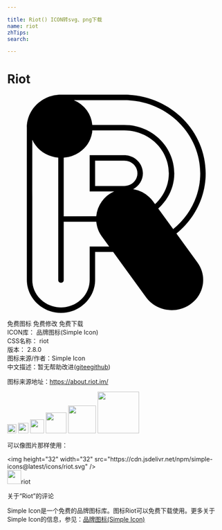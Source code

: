 ```yaml
---

title: Riot() ICON转svg、png下载
name: riot
zhTips: 
search: 

---
```


# Riot  <small style="font-size: 60%;font-weight: 100"></small>

<div id="svg" class="svg-wrap">
<svg role="img" viewBox="0 0 24 24" xmlns="http://www.w3.org/2000/svg"><title>Riot icon</title><path d="M5.918 0c-2.067 0-3.76 1.623-3.76 3.63-.003 5.526.001 11.483 0 16.743 0 2.006 1.693 3.627 3.76 3.627 2.067 0 3.762-1.62 3.762-3.627v-3.071l1.984-.002 3.63 4.98c.673.924 1.746 1.419 2.836 1.419.686 0 1.378-.196 1.983-.603 1.564-1.054 1.943-3.13.846-4.635l-2.322-3.19c1.97-1.593 3.224-3.977 3.224-6.621 0-4.773-4.037-8.65-8.98-8.65zm1.42.603h5.543c4.63 0 8.38 3.613 8.38 8.047 0 2.444-1.156 4.652-2.98 6.136l-1.648-2.263c1.078-.97 1.768-2.338 1.768-3.873 0-2.942-2.48-5.322-5.52-5.322H9.367a3.215 3.215 0 0 0-.597-1.606A3.405 3.405 0 0 0 7.338.602zM9.365 3.93h3.516c2.727 0 4.919 2.115 4.919 4.719 0 1.335-.588 2.53-1.518 3.39l-.211-.29a3.463 3.463 0 0 0-2.2-1.36c.636-.34 1.071-.992 1.071-1.74 0-1.103-.933-1.994-2.061-1.994H9.079v3.992l2.706-.002a3.28 3.28 0 0 0-1.979 2.727l-3.587.004V6.93a3.515 3.515 0 0 0 1.7-.575 3.296 3.296 0 0 0 1.425-2.148c.017-.092.012-.184.02-.276zM2.759 4.959c.092.201.204.394.338.578.606.833 1.543 1.303 2.522 1.39v13.446c-.02.42.62.42.6 0v-6.395l3.59-.004c.054.555.238 1.106.594 1.595l.824 1.13-2.148.002v3.672c0 1.669-1.406 3.026-3.161 3.026-1.754 0-3.16-1.357-3.16-3.026-.002-5.124 0-10.7 0-15.414zm6.92 2.298h3.202c.814 0 1.459.629 1.459 1.393 0 .725-.588 1.34-1.357 1.39a1.595 1.595 0 0 1-.106.003l-3.197.002Z"/></svg>
</div>
<detail full-name='riot'></detail>

<div class="detail-page">
<p>
<span><span class="badge-success badge">免费图标</span> <span class="badge-success badge">免费修改</span>  <span class="badge-success badge">免费下载</span> </span>
<br/>
<span>
ICON库：
<span class="badge-secondary badge">品牌图标(Simple Icon)</span> 
</span>
<br/>
<span>
CSS名称：
<span class="badge-secondary badge">riot</span> 
</span>

<br/>
<span>
版本：
<span class="badge-secondary badge">2.8.0</span> 
</span>
<br/>
<span>图标来源/作者：<span class="badge-light badge">Simple Icon</span></span> 
<br/>
<span class="zh-detail">中文描述：暂无<span class="help-link"><span>帮助改进</span>(<a href="https://gitee.com/liuwave/icon-helper/edit/master/json/brands/riot.json" target="_blank" rel="noopener noreferrer">gitee</a><a href="https://github.com/liuwave/icon-helper/edit/master/json/brands/riot.json" target="_blank" rel="noopener noreferrer">github</a></span>)</span><br/>
</p>
</div><div class="description description alert alert-light"><p>图标来源地址：<a href="https://about.riot.im/" target="_blank" rel="noopener noreferrer">https://about.riot.im/</a></p></div>
<div class="alert alert-dark">
<img height="21" width="21" src="https://cdn.jsdelivr.net/npm/simple-icons@latest/icons/riot.svg" />
<img height="24" width="24" src="https://cdn.jsdelivr.net/npm/simple-icons@latest/icons/riot.svg" />
<img height="32" width="32" src="https://cdn.jsdelivr.net/npm/simple-icons@latest/icons/riot.svg" />
<img height="48" width="48" src="https://cdn.jsdelivr.net/npm/simple-icons@latest/icons/riot.svg" />
<img height="64" width="64" src="https://cdn.jsdelivr.net/npm/simple-icons@latest/icons/riot.svg" />
<img height="96" width="96" src="https://cdn.jsdelivr.net/npm/simple-icons@latest/icons/riot.svg" />

</div>
<div>
  <p>可以像图片那样使用：    
  </p>
  <div class="alert alert-primary" style="font-size: 14px">
    &lt;img height="32" width="32" src="https://cdn.jsdelivr.net/npm/simple-icons@latest/icons/riot.svg" /&gt;
    <copy-btn content='<img height="32" width="32" src="https://cdn.jsdelivr.net/npm/simple-icons@latest/icons/riot.svg" />'></copy-btn>
  </div>
  <div class="alert alert-secondary">
    <img height="32" width="32" src="https://cdn.jsdelivr.net/npm/simple-icons@latest/icons/riot.svg" />riot
    <copy-btn content="riot" btn-title="复制图标名称"></copy-btn>
  </div>
</div>

<Vssue title="关于“Riot”的评论" >关于“Riot”的评论</Vssue>


<div><p>Simple Icon是一个免费的品牌图标库。图标Riot可以免费下载使用。更多关于  Simple Icon的信息，参见：<a target="_blank" href="https://iconhelper.cn/brands.html">品牌图标(Simple Icon)</a>
</p></div>
